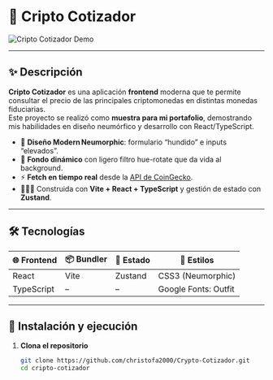 # 🚀 Cripto Cotizador

![Cripto Cotizador Demo](./screenshot.jpeg)

---

## ✨ Descripción

**Cripto Cotizador** es una aplicación **frontend** moderna que te permite consultar el precio de las principales criptomonedas en distintas monedas fiduciarias.  
Este proyecto se realizó como **muestra para mi portafolio**, demostrando mis habilidades en diseño neumórfico y desarrollo con React/TypeScript.

- 🎨 **Diseño Modern Neumorphic**: formulario “hundido” e inputs “elevados”.  
- 🌈 **Fondo dinámico** con ligero filtro hue-rotate que da vida al background.  
- ⚡ **Fetch en tiempo real** desde la [API de CoinGecko](https://www.coingecko.com/).  
- 🧑🏻‍💻 Construida con **Vite + React + TypeScript** y gestión de estado con **Zustand**.

---

## 🛠 Tecnologías

| 🌐 Frontend  | 📦 Bundler    | 🚀 Estado    | 🎨 Estilos          |
| ------------ | ------------ | ------------ | ------------------- |
| React        | Vite         | Zustand      | CSS3 (Neumorphic)   |
| TypeScript   | –            | –            | Google Fonts: Outfit |

---

## 🚀 Instalación y ejecución

1. **Clona el repositorio**  
   ```bash
   git clone https://github.com/christofa2000/Crypto-Cotizador.git
   cd cripto-cotizador
